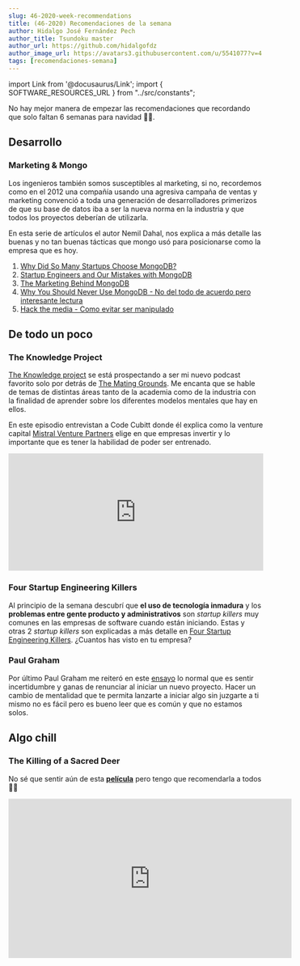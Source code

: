 ```yaml
---
slug: 46-2020-week-recommendations
title: (46-2020) Recomendaciones de la semana
author: Hidalgo José Fernández Pech
author_title: Tsundoku master
author_url: https://github.com/hidalgofdz
author_image_url: https://avatars3.githubusercontent.com/u/5541077?v=4
tags: [recomendaciones-semana]
---
```


import Link from '@docusaurus/Link';
import { SOFTWARE_RESOURCES_URL } from "../src/constants";

No hay mejor manera de empezar las recomendaciones que recordando que solo faltan 6 semanas para navidad 🎅🏼.

<!--truncate-->

## Desarrollo

### Marketing & Mongo

Los ingenieros también somos susceptibles al marketing, si no, recordemos como en el 2012 una compañía usando una agresiva campaña de ventas y marketing convenció a toda una generación de desarrolladores primerizos de que su base de datos iba a ser la nueva norma en la industria y que todos los proyectos deberían de utilizarla.

En esta serie de artículos el autor Nemil Dahal, nos explica a más detalle las buenas y no tan buenas tácticas que mongo usó para posicionarse como la empresa que es hoy.

1. [Why Did So Many Startups Choose MongoDB?](https://www.nemil.com/mongo/1.html)
1. [Startup Engineers and Our Mistakes with MongoDB](https://www.nemil.com/mongo/2.html)
1. [The Marketing Behind MongoDB](https://www.nemil.com/mongo/3.html)
1. [Why You Should Never Use MongoDB - No del todo de acuerdo pero interesante lectura](http://www.sarahmei.com/blog/2013/11/11/why-you-should-never-use-mongodb/)
1. [Hack the media - Como evitar ser manipulado](https://github.com/nemild/hack-the-media)

## De todo un poco

### The Knowledge Project

[The Knowledge project](https://fs.blog/knowledge-project/) se está prospectando a ser mi nuevo podcast favorito solo por detrás de [The Mating Grounds](https://podcasts.apple.com/us/podcast/the-mating-grounds-podcast/id894712811). Me encanta que se hable de temas de distintas áreas tanto de la academia como de la industria con la finalidad de aprender sobre los diferentes modelos mentales que hay en ellos.

En este episodio entrevistan a Code Cubitt donde él explica como la venture capital [Mistral Venture Partners](https://mistralvp.com/team/code-cubitt/) elige en que empresas invertir y lo importante que es tener la habilidad de poder ser entrenado.

<div style={{display: "flex", justifyContent: "center"}}>
<iframe src="https://open.spotify.com/embed-podcast/episode/6mkxaGTKfZtOXKHPlcrTQl" width="100%" height="232" frameborder="0" allowtransparency="true" allow="encrypted-media"></iframe>
</div>

### Four Startup Engineering Killers

Al principio de la semana descubrí que **el uso de tecnología inmadura** y los **problemas entre gente producto y administrativos** son _startup killers_ muy comunes en las empresas de software cuando están iniciando. Estas y otras 2 _startup killers_ son explicadas a más detalle en [Four Startup Engineering Killers](https://www.nemil.com/musings/four-startup-eng-killers.html). ¿Cuantos has visto en tu empresa?

### Paul Graham

Por último Paul Graham me reiteró en este [ensayo](http://paulgraham.com/early.html) lo normal que es sentir incertidumbre y ganas de renunciar al iniciar un nuevo proyecto. Hacer un cambio de mentalidad que te permita lanzarte a iniciar algo sin juzgarte a ti mismo no es fácil pero es bueno leer que es común y que no estamos solos.

## Algo chill

### The Killing of a Sacred Deer

No sé que sentir aún de esta [**película**](https://www.primevideo.com/detail/The-Killing-of-a-Sacred-Deer/0S3PB5DUK1GJTPTTELPTYIC8MD) pero tengo que recomendarla a todos 👌🏻

<div style={{display: "flex", justifyContent: "center"}}>
<iframe width="560" height="315" src="https://www.youtube.com/embed/CQFdGfwChtw" frameborder="0" allow="accelerometer; autoplay; clipboard-write; encrypted-media; gyroscope; picture-in-picture" allowfullscreen></iframe>
</div>

